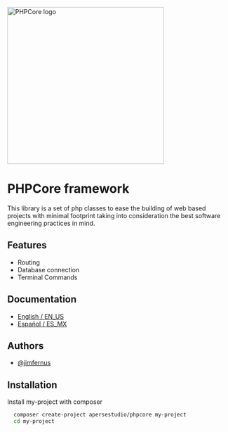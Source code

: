 <a href="https://www.phpcore.app"><img src="https://phpcore.nyc3.cdn.digitaloceanspaces.com/logo.svg" alt="PHPCore logo" width="357" /></a>

# PHPCore framework
This library is a set of php classes to ease the building of web based projects with minimal footprint taking into consideration the best software engineering practices in mind.

## Features
- Routing
- Database connection
- Terminal Commands

## Documentation
- [English / EN_US](https://www.phpcore.app/documentation/en-us)
- [Español / ES_MX](https://www.phpcore.app/documentation/es-mx)

## Authors
- [@jimfernus](https://www.github.com/apersestudio)

## Installation
Install my-project with composer

```bash
  composer create-project apersestudio/phpcore my-project
  cd my-project
```